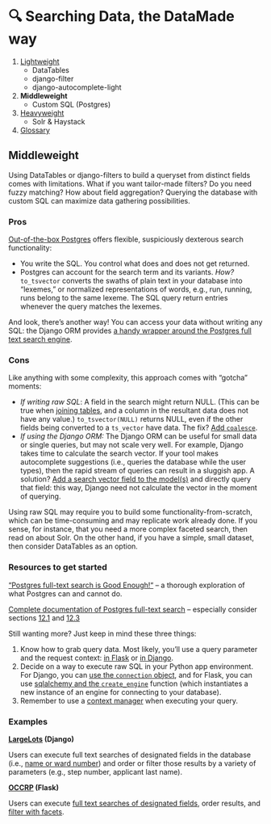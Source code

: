 # 🔍 Searching Data, the DataMade way

1. [Lightweight](01-lightweight.md)
    - DataTables
    - django-filter
    - django-autocomplete-light
2. **Middleweight**
    - Custom SQL (Postgres)
3. [Heavyweight](03-heavyweight.md)
   - Solr & Haystack
4. [Glossary](glossary.md)

## Middleweight

Using DataTables or django-filters to build a queryset from distinct fields comes with limitations. What if you want tailor-made filters? Do you need fuzzy matching? How about field aggregation? Querying the database with custom SQL can maximize data gathering possibilities.

### Pros

[Out-of-the-box Postgres](https://www.postgresql.org/docs/10/static/textsearch-controls.html) offers flexible, suspiciously dexterous search functionality:

* You write the SQL. You control what does and does not get returned.
* Postgres can account for the search term and its variants. _How?_ `to_tsvector` converts the swaths of plain text in your database into “lexemes,” or normalized representations of words, e.g., run, running, runs belong to the same lexeme. The SQL query return entries whenever the query matches the lexemes.

And look, there’s another way! You can access your data without writing any SQL: the Django ORM provides [a handy wrapper around the Postgres full text search engine](https://docs.djangoproject.com/en/2.1/ref/contrib/postgres/search/).

### Cons

Like anything with some complexity, this approach comes with “gotcha” moments:

* _If writing raw SQL_: A field in the search might return NULL. (This can be true when [joining tables](https://github.com/datamade/occrp-timeline-tool/blob/master/occrp/views.py#L259), and a column in the resultant data does not have any value.) `to_tsvector(NULL)` returns NULL, even if the other fields being converted to a `ts_vector` have data. The fix? [Add `coalesce`](https://www.postgresql.org/docs/current/static/functions-conditional.html#FUNCTIONS-COALESCE-NVL-IFNULL).
* _If using the Django ORM:_ The Django ORM can be useful for small data or single queries, but may not scale very well. For example, Django takes time to calculate the search vector. If your tool makes autocomplete suggestions (i.e., queries the database while the user types), then the rapid stream of queries can result in a sluggish app. A solution? [Add a search vector field to the model(s)](https://github.com/datamade/bga-payroll/blob/master/payroll/models.py#L303) and directly query that field: this way, Django need not calculate the vector in the moment of querying.

Using raw SQL may require you to build some functionality-from-scratch, which can be time-consuming and may replicate work already done. If you sense, for instance, that you need a more complex faceted search, then read on about Solr. On the other hand, if you have a simple, small dataset, then consider DataTables as an option.

### Resources to get started

[“Postgres full-text search is Good Enough!“](http://rachbelaid.com/postgres-full-text-search-is-good-enough/]) – a thorough exploration of what Postgres can and cannot do.

[Complete documentation of Postgres full-text search](https://www.postgresql.org/docs/current/static/textsearch.html) – especially consider sections [12.1](https://www.postgresql.org/docs/current/static/textsearch-intro.html) and [12.3](https://www.postgresql.org/docs/current/static/textsearch-controls.html)

Still wanting more? Just keep in mind these three things:

1. Know how to grab query data. Most likely, you’ll use a query parameter and the request context: [in Flask](http://flask.pocoo.org/docs/1.0/reqcontext/) or [in Django](https://docs.djangoproject.com/en/2.1/ref/request-response/).
2. Decide on a way to execute raw SQL in your Python app environment. For Django, you can [use the `connection` object](https://docs.djangoproject.com/en/2.1/topics/db/sql/#executing-custom-sql-directly), and for Flask, you can use [sqlalchemy and the `create_engine`](http://docs.sqlalchemy.org/en/latest/core/engines.html#sqlalchemy.create_engine) function (which instantiates a new instance of an engine for connecting to your database).
3. Remember to use a [context manager](http://book.pythontips.com/en/latest/context_managers.html#context-managers) when executing your query.

### Examples

**[LargeLots](https://github.com/datamade/large-lots/blob/master/lots_admin/views.py#L85) (Django)**

Users can execute full text searches of designated fields in the database (i.e., [name or ward number](https://github.com/datamade/large-lots/blob/master/lots_admin/views.py#L149)) and order or filter those results by a variety of parameters (e.g., step number, applicant last name).

**[OCCRP](https://github.com/datamade/occrp-timeline-tool/blob/master/occrp/views.py) (Flask)**

Users can execute [full text searches of designated fields](https://github.com/datamade/occrp-timeline-tool/blob/master/occrp/views.py#L257), order results, and [filter with facets](https://github.com/datamade/occrp-timeline-tool/blob/master/occrp/views.py#L206).
